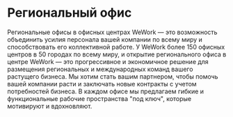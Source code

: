 # Региональный офис

Региональные офисы в офисных центрах WeWork — это возможность объединить усилия персонала вашей компании по всему миру и способствовать его коллективной работе. У WeWork более 150 офисных центров в 50 городах по всему миру, и открытие регионального офиса в центре WeWork — это прогрессивное и экономичное решение для размещения региональных и международных команд вашего растущего бизнеса. Мы хотим стать вашим партнером, чтобы помочь вашей компании расти и заключать новые контракты с учетом потребностей бизнеса. В каждом офисе мы предлагаем гибкие и функциональные рабочие пространства "под ключ", которые мотивируют и вдохновляют.
